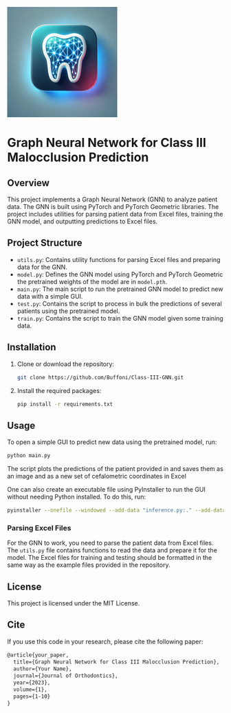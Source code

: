 ![Project Logo](logo.png) 
# Graph Neural Network for Class III Malocclusion Prediction

## Overview

This project implements a Graph Neural Network (GNN) to analyze patient data. The GNN is built using PyTorch and PyTorch Geometric libraries. The project includes utilities for parsing patient data from Excel files, training the GNN model, and outputting predictions to Excel files.

## Project Structure

- `utils.py`: Contains utility functions for parsing Excel files and preparing data for the GNN.
- `model.py`: Defines the GNN model using PyTorch and PyTorch Geometric the pretrained weights of the model are in `model.pth`.
- `main.py`: The main script to run the pretrained GNN model to predict new data with a simple GUI.
- `test.py`: Contains the script to process in bulk the predictions of several patients using the pretrained model.
- `train.py`: Contains the script to train the GNN model given some training data.

## Installation

1. Clone or download the repository:
    ```sh
    git clone https://github.com/Buffoni/Class-III-GNN.git
    ```

2. Install the required packages:
    ```sh
    pip install -r requirements.txt
    ```

## Usage

To open a simple GUI to predict new data using the pretrained model, run:

```sh
python main.py
```

The script plots the predictions of the patient provided in and saves them as an image and as a new set of cefalometric coordinates in Excel

One can also create an executable file using PyInstaller to run the GUI without needing Python installed. To do this, run:

```sh
pyinstaller --onefile --windowed --add-data "inference.py:." --add-data "assets/logo.png:assets" --add-data "utils.py:." main.py
```

### Parsing Excel Files

For the GNN to work, you need to parse the patient data from Excel files. The `utils.py` file contains functions to read the data and prepare it for the model.
The Excel files for training and testing should be formatted in the same way as the example files provided in the repository.

## License

This project is licensed under the MIT License.


## Cite
If you use this code in your research, please cite the following paper:

```
@article{your_paper,
  title={Graph Neural Network for Class III Malocclusion Prediction},
  author={Your Name},
  journal={Journal of Orthodontics},
  year={2023},
  volume={1},
  pages={1-10}
}
```
